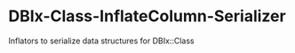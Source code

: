 DBIx-Class-InflateColumn-Serializer
===================================

Inflators to serialize data structures for DBIx::Class
